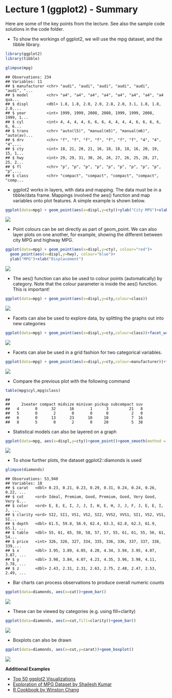 Lecture 1 (ggplot2) - Summary
================

<!-- README.md is generated from README.Rmd. Please edit that file -->
Here are some of the key points from the lecture. See also the sample code solutions in the code folder.

-   To show the workings of ggplot2, we will use the mpg dataset, and the tibble library.

``` r
library(ggplot2)
library(tibble)

glimpse(mpg)
```

    ## Observations: 234
    ## Variables: 11
    ## $ manufacturer <chr> "audi", "audi", "audi", "audi", "audi", "audi", "...
    ## $ model        <chr> "a4", "a4", "a4", "a4", "a4", "a4", "a4", "a4 qua...
    ## $ displ        <dbl> 1.8, 1.8, 2.0, 2.0, 2.8, 2.8, 3.1, 1.8, 1.8, 2.0,...
    ## $ year         <int> 1999, 1999, 2008, 2008, 1999, 1999, 2008, 1999, 1...
    ## $ cyl          <int> 4, 4, 4, 4, 6, 6, 6, 4, 4, 4, 4, 6, 6, 6, 6, 6, 6...
    ## $ trans        <chr> "auto(l5)", "manual(m5)", "manual(m6)", "auto(av)...
    ## $ drv          <chr> "f", "f", "f", "f", "f", "f", "f", "4", "4", "4",...
    ## $ cty          <int> 18, 21, 20, 21, 16, 18, 18, 18, 16, 20, 19, 15, 1...
    ## $ hwy          <int> 29, 29, 31, 30, 26, 26, 27, 26, 25, 28, 27, 25, 2...
    ## $ fl           <chr> "p", "p", "p", "p", "p", "p", "p", "p", "p", "p",...
    ## $ class        <chr> "compact", "compact", "compact", "compact", "comp...

-   ggplot2 works in layers, with data and mapping. The data must be in a tibble/data frame. Mappings involved the aes() function and map variables onto plot features. A simple example is shown below.

``` r
ggplot(data=mpg) + geom_point(aes(x=displ,y=cty))+ylab("City MPG")+xlab("Displacement")
```

![](README_files/figure-markdown_github/unnamed-chunk-2-1.png)

-   Point colours can be set directly as part of geom\_point. We can also layer plots on one another, for example, showing the different between city MPG and highway MPG.

``` r
ggplot(data=mpg) + geom_point(aes(x=displ,y=cty), colour="red")+
  geom_point(aes(x=displ,y=hwy), colour="blue")+
  ylab("MPG")+xlab("Displacement")
```

![](README_files/figure-markdown_github/unnamed-chunk-3-1.png)

-   The aes() function can also be used to colour points (automatically) by category. Note that the colour parameter is inside the aes() function. This is important!

``` r
ggplot(data=mpg) + geom_point(aes(x=displ,y=cty,colour=class))
```

![](README_files/figure-markdown_github/unnamed-chunk-4-1.png)

-   Facets can alse be used to explore data, by splitting the graphs out into new categories

``` r
ggplot(data=mpg) + geom_point(aes(x=displ,y=cty,colour=class))+facet_wrap(~manufacturer)
```

![](README_files/figure-markdown_github/unnamed-chunk-5-1.png)

-   Facets can alse be used in a grid fashion for two categorical variables.

``` r
ggplot(data=mpg) + geom_point(aes(x=displ,y=cty,colour=manufacturer))+facet_grid(cyl~class)
```

![](README_files/figure-markdown_github/unnamed-chunk-6-1.png)

-   Compare the previous plot with the following command

``` r
table(mpg$cyl,mpg$class)
```

    ##    
    ##     2seater compact midsize minivan pickup subcompact suv
    ##   4       0      32      16       1      3         21   8
    ##   5       0       2       0       0      0          2   0
    ##   6       0      13      23      10     10          7  16
    ##   8       5       0       2       0     20          5  38

-   Statistical models can also be layered on a graph

``` r
ggplot(data=mpg, aes(x=displ,y=cty))+geom_point()+geom_smooth(method = "lm")
```

![](README_files/figure-markdown_github/unnamed-chunk-8-1.png)

-   To show further plots, the dataset ggplot2::diamonds is used

``` r
glimpse(diamonds)
```

    ## Observations: 53,940
    ## Variables: 10
    ## $ carat   <dbl> 0.23, 0.21, 0.23, 0.29, 0.31, 0.24, 0.24, 0.26, 0.22, ...
    ## $ cut     <ord> Ideal, Premium, Good, Premium, Good, Very Good, Very G...
    ## $ color   <ord> E, E, E, I, J, J, I, H, E, H, J, J, F, J, E, E, I, J, ...
    ## $ clarity <ord> SI2, SI1, VS1, VS2, SI2, VVS2, VVS1, SI1, VS2, VS1, SI...
    ## $ depth   <dbl> 61.5, 59.8, 56.9, 62.4, 63.3, 62.8, 62.3, 61.9, 65.1, ...
    ## $ table   <dbl> 55, 61, 65, 58, 58, 57, 57, 55, 61, 61, 55, 56, 61, 54...
    ## $ price   <int> 326, 326, 327, 334, 335, 336, 336, 337, 337, 338, 339,...
    ## $ x       <dbl> 3.95, 3.89, 4.05, 4.20, 4.34, 3.94, 3.95, 4.07, 3.87, ...
    ## $ y       <dbl> 3.98, 3.84, 4.07, 4.23, 4.35, 3.96, 3.98, 4.11, 3.78, ...
    ## $ z       <dbl> 2.43, 2.31, 2.31, 2.63, 2.75, 2.48, 2.47, 2.53, 2.49, ...

-   Bar charts can process observations to produce overall numeric counts

``` r
ggplot(data=diamonds, aes(x=cut))+geom_bar()
```

![](README_files/figure-markdown_github/unnamed-chunk-10-1.png)

-   These can be viewed by categories (e.g. using fill=clarity)

``` r
ggplot(data=diamonds, aes(x=cut,fill=clarity))+geom_bar()
```

![](README_files/figure-markdown_github/unnamed-chunk-11-1.png)

-   Boxplots can also be drawn

``` r
ggplot(data=diamonds, aes(x=cut,y=carat))+geom_boxplot()
```

![](README_files/figure-markdown_github/unnamed-chunk-12-1.png)

**Additional Examples**

-   [Top 50 ggplot2 Visualizations](http://r-statistics.co/Top50-Ggplot2-Visualizations-MasterList-R-Code.html)
-   [Exploration of MPG Dataset by Shailesh Kumar](https://rpubs.com/shailesh/mpg-exploration)
-   [R Cookbook by Winston Chang](http://www.cookbook-r.com/Graphs/)
